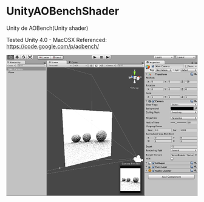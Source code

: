 UnityAOBenchShader
==================

Unity de AOBench(Unity shader)

Tested Unity 4.0 - MacOSX
Referenced: https://code.google.com/p/aobench/

![Screenshot](screenshot.png)